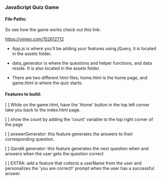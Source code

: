 ### JavaScript Quiz Game

#### File Paths:

So see how the game works check out this link: 

https://vimeo.com/152612712

- App.js is where you'll be adding your features using jQuery, it is located in the assets folder.

- data_generator is where the questions and helper functions, and data reside. It is also located in the assets folder.

- There are two different html files; home.html is the home page, and game.html is where the quiz starts.

#### Features to build:

[ ] While on the game.html, have the 'Home' button in the top left corner take you back to the index.html page.

[ ] show the count by adding the 'count' variable to the top right corner of the page

[ ] answerGenerator: this feature generates the answers to their corresponding question.

[ ] QandA generator: this feature generates the next question when and answers when the user gets the question correct

[ ] EXTRA: add a feature that collects a userName from the user and personalizes the 'you are correct!' prompt when the user has a successful answer.
